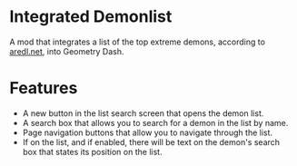 # Integrated Demonlist
A mod that integrates a list of the top extreme demons, according to [aredl.net](https://aredl.net), into Geometry Dash.

# Features
- A new button in the list search screen that opens the demon list.
- A search box that allows you to search for a demon in the list by name.
- Page navigation buttons that allow you to navigate through the list.
- If on the list, and if enabled, there will be text on the demon's search box that states its position on the list.